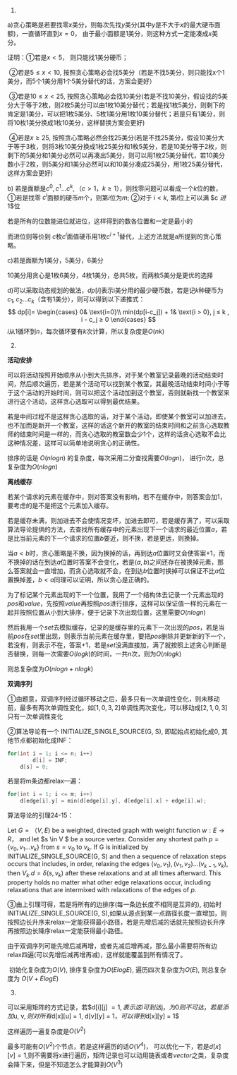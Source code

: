 1.

a)贪心策略是若要找零$x$美分，则每次先找$y$美分(其中$y$是不大于$x$的最大硬币面额)，一直循环直到$x = 0$， 由于最小面额是1美分，则这种方式一定能凑成$x$美分。

证明：①若是$x < 5$， 则只能找1美分硬币；

​           ②若是$5 ≤ x < 10$, 按照贪心策略必会找5美分（若是不找5美分，则只能找x个1美分，而5个1美分用1个5美分替代的话，方案会更好）

​           ③若是$10≤x < 25$, 按照贪心策略必会找10美分(若是不找10美分，假设找的5美分大于等于2枚，则2枚5美分可以由1枚10美分替代；若是找1枚5美分，则剩下的肯定是1美分，可以把1枚5美分、5枚1美分用1枚10美分替代；若是只有1美分，则将10枚1美分换成1枚10美分，这样替换方案会更好)

​           ④若是$x ≥25$, 按照贪心策略必然会找25美分(若是不找25美分，假设10美分大于等于3枚，则将3枚10美分换成1枚25美分和1枚5美分，若是10美分等于2枚，则剩下的5美分和1美分必然可以再凑出5美分，则可以用1枚25美分替代，若10美分数小于2枚，则5美分和1美分必然可以和10美分凑成25美分，用1枚25美分替代，这样方案会更好)



b) 若是面额是$c^0, c^1... c^k,  （c > 1， k ≥ 1）$，则找零问题可以看成一个$k$位的数，①若是找零 $c^i$面额的硬币$m$个，则第$i$位为$m$; ②对于 $i < k$, 第$i$位上可以满 $c $进$1$位

若是所有的位数能进位就进位，这样得到的数各位置和一定是最小的

而进位则等价到 $c$枚$c^i$面值硬币用$1$枚$c^{i+1}$替代，上述方法就是a所提到的贪心策略。



c)若是面额为1美分，5美分，6美分

10美分用贪心是1枚6美分，4枚1美分，总共5枚，而两枚5美分是更优的选择



d)可以采取动态规划的做法，$dp[i]$表示i美分用的最少硬币数，若是记$k$种硬币为$c_1, c_2...c_k$（含有1美分），则可以得到以下递推式：
$$
dp[i]=
\begin{cases}
0& \text{i=0}\\
min(dp[i-c_j]) + 1& \text{i > 0}, j ≤ k , i - c_j ≥ 0 
\end{cases}
$$
$i$从$1$循环到$n$，每次循环要有$k$次计算，所以复杂度是$O(nk)$





2.

**活动安排**

  可以将活动按照开始顺序从小到大先排序，对于某个教室记录最晚的活动结束时间，然后顺次遍历，若是某个活动可以找到某个教室，其最晚活动结束时间小于等于这个活动的开始时间，则可以把这个活动加到这个教室，否则就新找一个教室来进行这个活动，这样贪心选取可以得到最优结果。

  若是中间过程不是这样贪心选取的话，对于某个活动，即使某个教室可以加进去，也不加而是新开一个教室，这样的话这个新开的教室的结束时间和之前贪心选取教师的结束时间是一样的，而贪心选取的教室数会少1个，这样的话贪心选取不会比这种情况差，这样可以简单地说明贪心的正确性。

  排序的话是 $O(nlogn)$ 的复杂度，每次采用二分查找需要$O(logn)$， 进行$n$次，总复杂度为$O(nlogn)$



**离线缓存**

   若某个请求的元素在缓存中，则对答案没有影响，若不在缓存中，则答案会加1，要考虑的是不是把这个元素加入缓存。

  若是缓存未满，则加进去不会使情况变坏，加进去即可，若是缓存满了，可以采取算法导论提供的方法，去查找所有缓存中的元素出现下一个请求的最近位置$a$，若是比当前元素的下一个请求的位置$b$要近，则不换，若是更远，则换掉。

   当$a < b$时，贪心策略是不换，因为换掉的话，再到达$a$位置时又会使答案$+1$，而不换掉的话在到达$a$位置时答案不会变化，若是$(a, b)$之间还存在被换掉元素，那么答案就会一直增加，而贪心选取就不会，在到达$b$位置时换掉可以保证不比$a$位置换掉差，$b < a$同理可以证明，所以贪心是正确的。

  为了标记某个元素出现的下一个位置，我用了一个结构体去记录一个元素出现的$pos$和$value$，先按照$value$再按照$pos$进行排序，这样可以保证值一样的元素在一起并按照位置从小到大排序，便于记录下次出现位置，这里需要$O(nlogn)$

  然后我用一个$set$去模拟缓存，记录的是缓存里的元素下一次出现的$pos$，若是当前$pos$在$set$里出现，则表示当前元素在缓存里，要把$pos$删除并更新新的下一个，若没有，则表示不在，答案$+1$，若是$set$没满直接加，满了就按照上述贪心判断是否替换，则每一次需要$O(logk)$的时间，一共$n$次，则为$O(nlogk)$

  则总复杂度为$O(nlogn + nlogk)$



**双调序列**

①由题意，双调序列经过循环移动之后，最多只有一次单调性变化，则未移动前，最多有两次单调性变化，如$[1, 0, 3, 2]$单调性两次变化，可以移动成$[2, 1, 0, 3]$只有一次单调性变化

②算法导论有一个 INITIALIZE_SINGLE_SOURCE(G, S)​, 即起始点初始化成0, 其他节点都初始化成INF：

```c++
for(int i = 1; i <= n; i++)
        d[i] = INF;
    d[s] = 0;
```

若是将m条边都relax一遍：

```c++
for(int i = 1; i <= m; i++)
	d[edge[i].y] = min(d[edge[i].y], d[edge[i].x] + edge[i].w);
```

算法导论的引理24-15：

Let $G = （V, E)$ be a weighted, directed graph with weight function $w: E → R$， and let $s \in V $ be a source vertex. Consider any shortest path  $p = \{v_0, v_1 ... v_k\}$ from $s = v_0$ to $v_k$. If G is initialized by INITIALIZE_SINGLE_SOURCE(G, S) and then a sequence of relaxation steps occurs that includes, in order, relaxing the edges $(v_0, v_1), (v_1, v_2)...(v_{k-1}, v_k)$, then  $V_k.d =  δ(s, v_k)$ after these relaxations and at all times afterward. This property holds no matter what other edge relaxations occur, including relaxations that are intermixed with relaxations of the edges of $p$.

③由上引理可得，若是将所有的边排序(每一条边长度不相同是互异的), 初始时INITIALIZE_SINGLE_SOURCE(G, S),如果从源点到某一点路径长度一直增加，则按照边长升序来relax一定能获得最小路径，若是先增后减的话就先按照边长升序再按照边长降序relax一定能获得最小路径。

​    由于双调序列可能先增后减再增，或者先减后增再减，那么最小需要将所有边relax四遍(可以先增后减再增再减)，这样就能覆盖到所有情况了。

​    初始化复杂度为$O(V)$, 排序复杂度为$O(ElogE)$, 遍历四次复杂度为$O(E)$,  则总复杂度为 $O(V + ElogE)$



3.

可以采用矩阵的方式记录，若$d[i][j] $= 1, 表示这i可到达$j$，为0则不可达，若是添加$u, v$,则对所有$d[x][u] = 1, d[v][y] = 1$， 可以得到$d[x][y] = 1$

这样遍历一遍复杂度是$O(V^2)$

最多可能有$O(V^2)$个节点，若是这样遍历的话$O(V^4)$， 可以优化一下，若是$d[x][v] = 1$,则不需要将$x$进行遍历，矩阵记录也可以动用链表或者$vector$之类，复杂度会降下来，但是不知道怎么才能算到$O(V^3)$